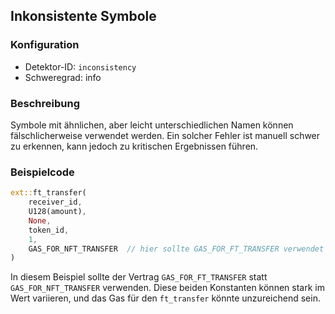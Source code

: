 
## Inkonsistente Symbole

### Konfiguration

* Detektor-ID: `inconsistency`
* Schweregrad: info

### Beschreibung

Symbole mit ähnlichen, aber leicht unterschiedlichen Namen können fälschlicherweise verwendet werden. Ein solcher Fehler ist manuell schwer zu erkennen, kann jedoch zu kritischen Ergebnissen führen.

### Beispielcode

```rust
ext::ft_transfer(
    receiver_id,
    U128(amount),
    None,
    token_id,
    1,
    GAS_FOR_NFT_TRANSFER  // hier sollte GAS_FOR_FT_TRANSFER verwendet werden
)
```

In diesem Beispiel sollte der Vertrag `GAS_FOR_FT_TRANSFER` statt `GAS_FOR_NFT_TRANSFER` verwenden. Diese beiden Konstanten können stark im Wert variieren, und das Gas für den `ft_transfer` könnte unzureichend sein.

